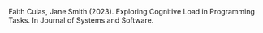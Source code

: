 Faith Culas, Jane Smith (2023). Exploring Cognitive Load in Programming Tasks. In Journal of Systems and Software.
